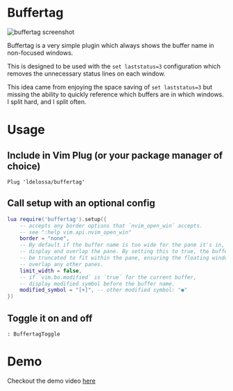 # Buffertag

![buffertag screenshot](./docs/shadow-border.png)

Buffertag is a very simple plugin which always shows the buffer name in non-focused
windows.

This is designed to be used with the `set laststatus=3` configuration which removes
the unnecessary status lines on each window.

This idea came from enjoying the space saving of `set laststatus=3` but missing
the ability to quickly reference which buffers are in which windows. I split 
hard, and I split often. 

# Usage

## Include in Vim Plug (or your package manager of choice)
```vim
Plug 'ldelossa/buffertag'
```

## Call setup with an optional config
```lua
lua require('buffertag').setup({
    -- accepts any border options that `nvim_open_win` accepts.
    -- see ":help vim.api.nvim_open_win"
    border = "none",
    -- By default if the buffer name is too wide for the pane it's in, it will
    -- display and overlap the pane. By setting this to true, the buffer name will
    -- be truncated to fit within the pane, ensuring the floating window does not
    -- overlap any other panes.
    limit_width = false,
    -- if `vim.bo.modified` is `true` for the current buffer,
    -- display modified symbol before the buffer name.
    modified_symbol = "[+]", -- other modified symbol: "●" 
})
```

## Toggle it on and off
```
: BuffertagToggle
```

# Demo

Checkout the demo video [here](https://youtu.be/NhhsLYnYjRU)
